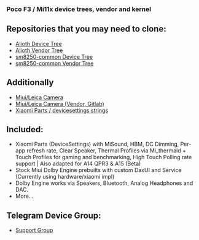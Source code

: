 ### Poco F3 / Mi11x device trees, vendor and kernel

## Repositories that you may need to clone:
* [Alioth Device Tree](https://github.com/PocoF3Releases/device_xiaomi_alioth)
* [Alioth Vendor Tree](https://github.com/PocoF3Releases/vendor_xiaomi_alioth)
* [sm8250-common Device Tree](https://github.com/PocoF3Releases/device_xiaomi_sm8250-common)
* [sm8250-common Vendor Tree](https://github.com/PocoF3Releases/vendor_xiaomi_sm8250-common)

## Additionally
* [Miui/Leica Camera](https://github.com/PocoF3Releases/device_xiaomi_camera)
* [Miui/Leica Camera (Vendor, Gitlab)](https://gitlab.com/johnmart19/vendor_xiaomi_camera)
* [Xiaomi Parts / devicesettings strings](https://github.com/PocoF3Releases/packages_resources_devicesettings)

## Included:
* Xiaomi Parts (DeviceSettings) with MiSound, HBM, DC Dimming, Per-app refresh rate, Clear Speaker, Thermal Profiles via Mi_thermald + Touch Profiles for gaming and benchmarking, High Touch Polling rate support | Also adapted for A14 QPR3 & A15 (Beta)
* Stock Miui Dolby Engine prebuilts with custom DaxUI and Service (Currently using hardware/xiaomi impl)
* Dolby Engine works via Speakers, Bluetooth, Analog Headphones and DAC.
* More...

## Telegram Device Group:
- [Support Group](https://t.me/PocoF3_Updates)
